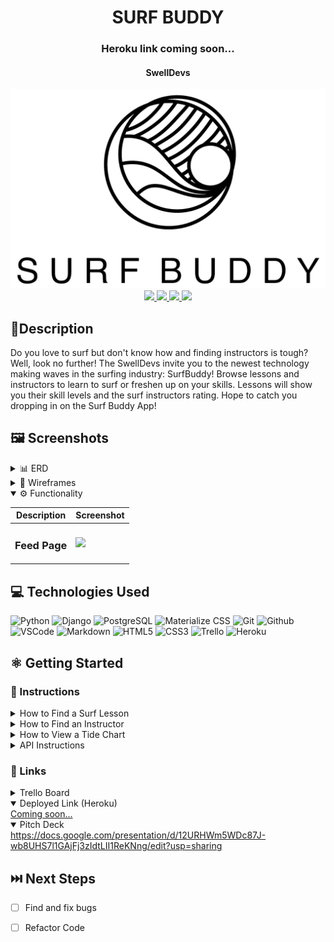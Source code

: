 # <h1 align="center">SURF BUDDY</h1>
#### <h3 align="center">Heroku link coming soon...</h3>
<h4 align="center">SwellDevs</h4>
<img src="main_app/static/imgs/textlogo.png">
 
 <div align="center">
 <a href="https://www.linkedin.com/in/nicholas-dimartino/" target="_blank">
      <img src="https://img.shields.io/badge/-linkedin.com/in/ndimartino-blue?style=flat&logo=Linkedin&logoColor=white">
 </a> 
 <a href="https://www.linkedin.com/in/christinakcho/" target="_blank">
      <img src="https://img.shields.io/badge/-linkedin.com/in/ccho-blue?style=flat&logo=Linkedin&logoColor=white">
 </a> 
 <a href="https://www.linkedin.com/in/zanderkim/" target="_blank">
      <img src="https://img.shields.io/badge/-linkedin.com/in/zkim-blue?style=flat&logo=Linkedin&logoColor=white">
 </a> 
    
 <a href="mailto:nick.l.dimartino@gmail.com" target="_blank">
    <img src="https://img.shields.io/badge/-nick.l.dimartino@gmail.com-c14438?style=flat&logo=Gmail&logoColor=white">
 </a>
 </div>

## 📝Description
Do you love to surf but don't know how and finding instructors is tough?  Well, look no further!  The SwellDevs invite you to the newest technology making waves in the surfing industry: SurfBuddy! Browse lessons and instructors to learn to surf or freshen up on your skills.  Lessons will show you their skill levels and the surf instructors rating.  Hope to catch you dropping in on the Surf Buddy App!

## 🖼️ Screenshots

<details>
 <summary> 📊 ERD</summary>
 
 | Description | Screenshot |
 |------------ | ------------|
 | <h3 align="center">ERD</h3> | <img src="main_app/static/imgs/ERD.png" width="700">
 
</details>

<details>
 <summary> 🎨 Wireframes</summary>
 
 | Description | Screenshot |
 |------------ | ------------|
 | <h3 align="center">Wireframes</h3> | <img src="main_app/static/imgs/Wireframe.png" width="700">
 
 
</details>

<details open>
 <summary> ⚙️ Functionality</summary>
 
 | Description | Screenshot |
 |------------ | ------------|
 | <h3 align="center">Feed Page</h3> | <img src="https://github.com/panamruth/meet-your-classmates/raw/main/public/Screenshots/FeedPage.png" width="700">
 
</details>



 
</details>
 
## 💻 Technologies Used

![Python](https://img.shields.io/badge/-Python-05122A?style=flat&logo=python)
![Django](https://img.shields.io/badge/-Django-05122A?style=flat&logo=django)
![PostgreSQL](https://img.shields.io/badge/-PostgreSQL-05122A?style=flat&logo=postgresql)
![Materialize CSS](https://img.shields.io/badge/-Materialize_CSS-05122A?style=flat&logo=materialdesign)
![Git](https://img.shields.io/badge/-Git-05122A?style=flat&logo=git)
![Github](https://img.shields.io/badge/-GitHub-05122A?style=flat&logo=github)
![VSCode](https://img.shields.io/badge/-VS_Code-05122A?style=flat&logo=visualstudio)
![Markdown](https://img.shields.io/badge/-Markdown-05122A?style=flat&logo=markdown)
![HTML5](https://img.shields.io/badge/-HTML5-333?style=flat&logo=html5)
![CSS3](https://img.shields.io/badge/-CSS-333?style=flat&logo=css3)
![Trello](https://img.shields.io/badge/-Trello-333?style=flat&logo=trello) 
![Heroku](https://img.shields.io/badge/-Heroku-333?style=flat&logo=heroku)

## ⚛️ Getting Started
### 📲 Instructions
<details>
<summary>How to Find a Surf Lesson</summary>
 
1. Navigate to the nav bar on the top of the screen or left side of the screen.
 
2. Click "View All Lessons".
 
3. Scroll through the list of lessons and click "Details" to view more details about that lesson.
</details>

<details>
<summary>How to Find an Instructor</summary>
 
1. Navigate to the nav bar on the top of the screen or left side of the screen.
 
2. Click "View All Instructors".
 
3. Scroll through the list of instructors and click "Details" to view more details about that instructor.
</details>
<details>
<summary>How to View a Tide Chart</summary>
 
1. Navigate to the nav bar on the top of the screen or left side of the screen.
 
2. Click "Tide Chart". Note: This page will only work with an API key.
 
3. View the tide level, locations, date, and times for the tides.
</details>
<details>
<summary>API Instructions</summary>
 
1. Go to <a href="https://api.marea.ooo/">Marea API</a>.

2. Register for an account and confirm it in the received email. You will have 100 free requests.

3. Create a .gitignore and .env file in your project directory.

4. Add .env to your .gitignore file.

5. Locate your API Key in your Marea API website Dashboard. 

6. Add "API_KEY=[Your API Key]" to the .env file.
</details>

### 🔗 Links

<details>
<summary>Trello Board</summary>
<a href="https://trello.com/b/iCp81rsC/project-3-django-surf-school-management-app">https://trello.com/b/iCp81rsC/project-3-django-surf-school-management-app</a>
</details>


<details open>
<summary>Deployed Link (Heroku)</summary>
<a href="">Coming soon...</a>
</details>

<details open>
<summary>Pitch Deck</summary>
<a href="https://docs.google.com/presentation/d/12URHWm5WDc87J-wb8UHS7l1GAjFj3zIdtLII1ReKNng/edit?usp=sharing">https://docs.google.com/presentation/d/12URHWm5WDc87J-wb8UHS7l1GAjFj3zIdtLII1ReKNng/edit?usp=sharing</a>
</details>


## ⏭️ Next Steps
- [ ] Find and fix bugs
- [ ] Refactor Code


